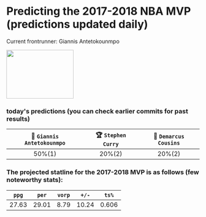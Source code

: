 # Predicting the 2017-2018 NBA MVP (predictions updated daily)
Current frontrunner: Giannis Antetokounmpo

<img src="http://a.espncdn.com/combiner/i?img=/i/headshots/nba/players/full/3032977.png&w=350&h=254" width="175" height="127">

### today's predictions (you can check earlier commits for past results)

| :goat: `Giannis Antetokounmpo` | :trophy: `Stephen Curry` | :crown: `Demarcus Cousins` |
|:---:|:---:|:---:|
| 50%(1) | 20%(2) | 20%(2) |

### The projected statline for the 2017-2018 MVP is as follows (few noteworthy stats):

| `ppg` | `per` | `vorp` | `+/-` | `ts%` |
|:---:|:---:|:---:|:---:|:---:|
| 27.63 | 29.01 | 8.79 | 10.24 | 0.606 |